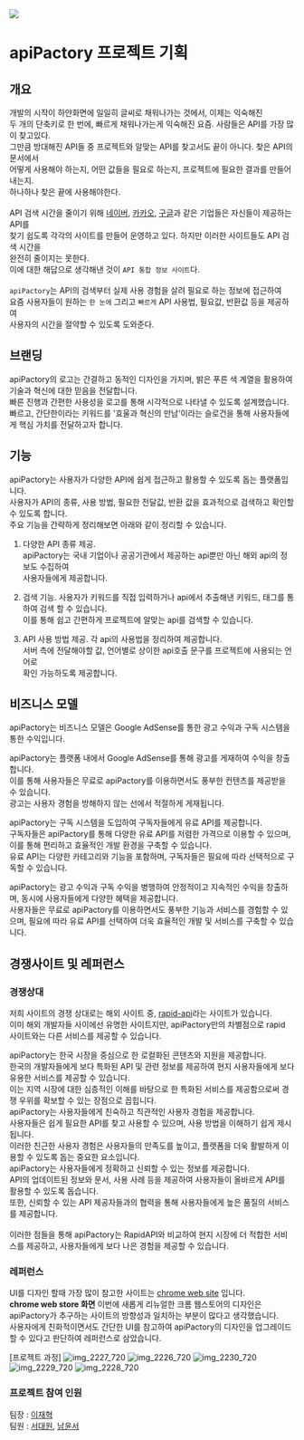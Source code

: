 <img src="https://capsule-render.vercel.app/api?type=waving&color=auto&height=300&section=header&text=apiPactory&fontSize=85" />

# apiPactory 프로젝트 기획
## 개요
개발의 시작이 하얀화면에 일일히 글씨로 채워나가는 것에서, 이제는 익숙해진   
두 개의 단축키로 한 번에, 빠르게 채워나가는게 익숙해진 요즘. 사람들은 API를 가장 많이 찾고있다.   
그만큼 방대해진 API들 중 프로젝트와 알맞는 API를 찾고서도 끝이 아니다. 찾은 API의 문서에서   
어떻게 사용해야 하는지, 어떤 값들을 필요로 하는지, 프로젝트에 필요한 결과를 만들어 내는지.   
하나하나 찾은 끝에 사용해야한다.   
<br/>
API 검색 시간을 줄이기 위해 [네이버](https://developers.naver.com/main/), [카카오](https://developers.kakao.com/), [구글](https://console.cloud.google.com/marketplace?hl=ko)과 같은 기업들은 자신들이 제공하는 API를   
찾기 쉽도록 각각의 사이트를 만들어 운영하고 있다. 하지만 이러한 사이트들도 API 검색 시간을   
완전히 줄이지는 못한다.   
이에 대한 해답으로 생각해낸 것이 `API 통합 정보 사이트`다.   
<br/>
`apiPactory`는 API의 검색부터 실제 사용 경험을 살려 필요로 하는 정보에 접근하여   
요즘 사용자들이 원하는 `한 눈에` 그리고 `빠르게` API 사용법, 필요값, 반환값 등을 제공하여   
사용자의 시간을 절약할 수 있도록 도와준다.

## 브랜딩
apiPactory의 로고는 간결하고 동적인 디자인을 가지며, 밝은 푸른 색 계열을 활용하여 기술과 혁신에 대한 믿음을 전달합니다.   
빠른 진행과 간편한 사용성을 로고를 통해 시각적으로 나타낼 수 있도록 설계했습니다.   
빠르고, 간단한이라는 키워드를 '효울과 혁신의 만남'이라는 슬로건을 통해 사용자들에게 핵심 가치를 전달하고자 합니다.

## 기능
apiPactory는 사용자가 다양한 API에 쉽게 접근하고 활용할 수 있도록 돕는 플랫폼입니다.   
사용자가 API의 종류, 사용 방법, 필요한 전달값, 반환 값을 효과적으로 검색하고 확인할 수 있도록 합니다.   
주요 기능을 간략하게 정리해보면 아래와 같이 정리할 수 있습니다.     

1. 다양한 API 종류 제공.  
   apiPactory는 국내 기업이나 공공기관에서 제공하는 api뿐만 아닌 해외 api의 정보도 수집하여   
   사용자들에게 제공합니다.   

1. 검색 기능.
   사용자가 키워드를 직접 입력하거나 api에서 추출해낸 키워드, 태그를 통하여 검색 할 수 있습니다.   
   이를 통해 쉽고 간편하게 프로젝트에 알맞는 api를 검색할 수 있습니다.

1. API 사용 방법 제공.
   각 api의 사용법을 정리하여 제공합니다.   
   서버 측에 전달해야할 값, 언어별로 상이한 api호출 문구를 프로젝트에 사용되는 언어로   
   확인 가능하도록 제공합니다.   

## 비즈니스 모델

apiPactory는 비즈니스 모델은 Google AdSense를 통한 광고 수익과 구독 시스템을 통한 수익입니다.   

apiPactory는 플랫폼 내에서 Google AdSense를 통해 광고를 게재하여 수익을 창출합니다.   
이를 통해 사용자들은 무료로 apiPactory를 이용하면서도 풍부한 컨텐츠를 제공받을 수 있습니다.   
광고는 사용자 경험을 방해하지 않는 선에서 적절하게 게재됩니다.   

apiPactory는 구독 시스템을 도입하여 구독자들에게 유료 API를 제공합니다.   
구독자들은 apiPactory를 통해 다양한 유료 API를 저렴한 가격으로 이용할 수 있으며, 이를 통해 편리하고 효율적인 개발 환경을 구축할 수 있습니다.   
유료 API는 다양한 카테고리와 기능을 포함하며, 구독자들은 필요에 따라 선택적으로 구독할 수 있습니다.   

apiPactory는 광고 수익과 구독 수익을 병행하여 안정적이고 지속적인 수익을 창출하며, 동시에 사용자들에게 다양한 혜택을 제공합니다.   
사용자들은 무료로 apiPactory를 이용하면서도 풍부한 기능과 서비스를 경험할 수 있으며, 필요에 따라 유료 API를 선택하여 더욱 효율적인 개발 및 서비스를 구축할 수 있습니다.  

## 경쟁사이트 및 레퍼런스
### 경쟁상대

저희 사이트의 경쟁 상대로는 해외 사이트 중, [rapid-api](https://rapidapi.com/hub)라는 사이트가 있습니다.   
이미 해외 개발자들 사이에선 유명한 사이트지만, apiPactory만의 차별점으로 rapid 사이트와는 다른 서비스를 제공할 수 있습니다.

apiPactory는 한국 시장을 중심으로 한 로컬화된 콘텐츠와 지원을 제공합니다.   
한국의 개발자들에게 보다 특화된 API 및 관련 정보를 제공하여 현지 사용자들에게 보다 유용한 서비스를 제공할 수 있습니다.   
이는 지역 시장에 대한 심층적인 이해를 바탕으로 한 특화된 서비스를 제공함으로써 경쟁 우위를 확보할 수 있는 장점으로 꼽힙니다.
<br/>
apiPactory는 사용자들에게 친숙하고 직관적인 사용자 경험을 제공합니다.   
사용자들은 쉽게 필요한 API를 찾고 사용할 수 있으며, 사용 방법을 이해하기 쉽게 제시됩니다.   
이러한 친근한 사용자 경험은 사용자들의 만족도를 높이고, 플랫폼을 더욱 활발하게 이용할 수 있도록 돕는 중요한 요소입니다.
<br/>
apiPactory는 사용자들에게 정확하고 신뢰할 수 있는 정보를 제공합니다.   
API의 업데이트된 정보와 문서, 사용 사례 등을 제공하여 사용자들이 올바르게 API를 활용할 수 있도록 돕습니다.   
또한, 신뢰할 수 있는 API 제공자들과의 협력을 통해 사용자들에게 높은 품질의 서비스를 제공합니다.   
<br/>
이러한 점들을 통해 apiPactory는 RapidAPI와 비교하여 현지 시장에 더 적합한 서비스를 제공하고, 사용자들에게 보다 나은 경험을 제공할 수 있습니다.   

### 레퍼런스
UI를 디자인 할때 가장 많이 참고한 사이트는 [chrome web site](https://chromewebstore.google.com/) 입니다.   
__chrome web store 화면__
이번에 새롭게 리뉴얼한 크롬 웹스토어의 디자인은 apiPactory가 추구하는 사이트의 방향성과 일치하는 부분이 많다고 생각했습니다.   
사용자에게 친화적이면서도 간단한 UI를 참고하여 apiPactory의 디자인을 업그레이드할 수 있다고 판단하여 레퍼런스로 삼았습니다.   


[프로젝트 과정]
![img_2227_720](https://github.com/skadbstj12/class2024/assets/163810643/0b4a43a4-0a10-4372-a9c9-0c05aaa98f96)
![img_2226_720](https://github.com/skadbstj12/class2024/assets/163810643/ec443c1e-2168-4465-92c2-99db6a967ceb)
![img_2230_720](https://github.com/skadbstj12/class2024/assets/163810643/cef28229-d4c7-4786-85cc-cd1c366589db)
![img_2229_720](https://github.com/skadbstj12/class2024/assets/163810643/be22279a-f1b2-46e3-a13e-7e871ae23ace)
![img_2228_720](https://github.com/skadbstj12/class2024/assets/163810643/28019bf6-c27e-4715-8798-c2f89ea1d81f)   



### 프로젝트 참여 인원
팀장 : [이재혁](https://github.com/jaehyuk-lee-0712)   
팀원 : [서대원](https://github.com/seodaewon1), [남윤서](https://github.com/skadbstj12)
